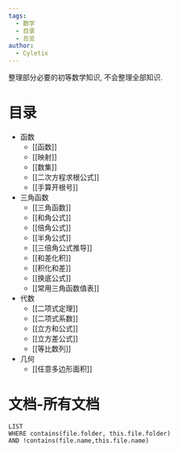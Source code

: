 ```yaml
---
tags:
  - 数学
  - 目录
  - 总览
author:
  - Cyletix
---
```

整理部分必要的初等数学知识, 不会整理全部知识. 
# 目录
- 函数
    - [[函数]]
    - [[映射]]
    - [[数集]]
    - [[二次方程求根公式]]
    - [[手算开根号]]
- 三角函数
    - [[三角函数]]
    - [[和角公式]]
    - [[倍角公式]]
    - [[半角公式]]
    - [[三倍角公式推导]]
    - [[和差化积]]
    - [[积化和差]]
    - [[换底公式]]
    - [[常用三角函数值表]]
- 代数
    - [[二项式定理]]
    - [[二项式系数]]
    - [[立方和公式]]
    - [[立方差公式]]
    - [[等比数列]]
- 几何
    - [[任意多边形面积]]


# 文档-所有文档
```dataview
LIST
WHERE contains(file.folder, this.file.folder)
AND !contains(file.name,this.file.name)
```
